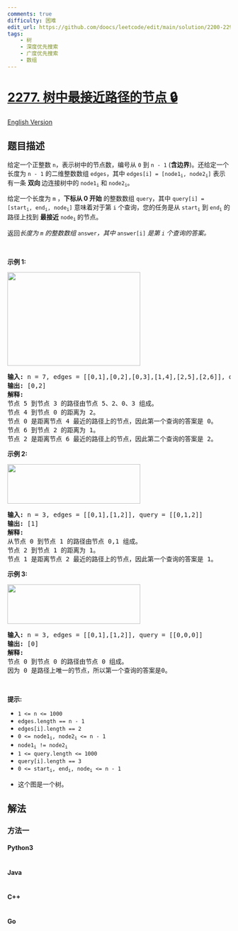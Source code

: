 ```yaml
---
comments: true
difficulty: 困难
edit_url: https://github.com/doocs/leetcode/edit/main/solution/2200-2299/2277.Closest%20Node%20to%20Path%20in%20Tree/README.md
tags:
    - 树
    - 深度优先搜索
    - 广度优先搜索
    - 数组
---
```


<!-- problem:start -->

# [2277. 树中最接近路径的节点 🔒](https://leetcode.cn/problems/closest-node-to-path-in-tree)

[English Version](/solution/2200-2299/2277.Closest%20Node%20to%20Path%20in%20Tree/README_EN.md)

## 题目描述

<!-- description:start -->

<p>给定一个正整数 <code>n</code>，表示树中的节点数，编号从 <code>0</code> 到 <code>n - 1</code> (<strong>含边界</strong>)。还给定一个长度为 <code>n - 1</code> 的二维整数数组 <code>edges</code>，其中&nbsp;<code>edges[i] = [node1<sub>i</sub>, node2<sub>i</sub>]</code> 表示有一条&nbsp;<strong>双向&nbsp;</strong>边连接树中的 <code>node1<sub>i</sub></code> 和 <code>node2<sub>i</sub></code>。</p>

<p>给定一个长度为 <code>m</code>&nbsp;，<strong>下标从 0 开始</strong>&nbsp;的整数数组 <code>query</code>，其中 <code>query[i] = [start<sub>i</sub>, end<sub>i</sub>, node<sub>i</sub>]</code>&nbsp;意味着对于第 <code>i</code> 个查询，您的任务是从 <code>start<sub>i</sub></code> 到 <code>end<sub>i</sub></code> 的路径上找到&nbsp;<strong>最接近</strong> <code>node<sub>i</sub></code><sub>&nbsp;</sub>的节点。</p>

<p>返回<em>长度为 <code>m</code> 的整数数组 </em><code>answer</code><em>，其中 </em><code>answer[i]</code>&nbsp;<em>是第 <code>i</code> 个查询的答案。</em></p>

<p>&nbsp;</p>

<p><strong class="example">示例 1:</strong></p>
<img src="https://fastly.jsdelivr.net/gh/doocs/leetcode@main/solution/2200-2299/2277.Closest%20Node%20to%20Path%20in%20Tree/images/image-20220514132158-1.png" style="width: 300px; height: 211px;" />
<pre>
<strong>输入:</strong> n = 7, edges = [[0,1],[0,2],[0,3],[1,4],[2,5],[2,6]], query = [[5,3,4],[5,3,6]]
<strong>输出:</strong> [0,2]
<strong>解释:</strong>
节点 5 到节点 3 的路径由节点 5、2、0、3 组成。
节点 4 到节点 0 的距离为 2。
节点 0 是距离节点 4 最近的路径上的节点，因此第一个查询的答案是 0。
节点 6 到节点 2 的距离为 1。
节点 2 是距离节点 6 最近的路径上的节点，因此第二个查询的答案是 2。
</pre>

<p><strong class="example">示例 2:</strong></p>
<img src="https://fastly.jsdelivr.net/gh/doocs/leetcode@main/solution/2200-2299/2277.Closest%20Node%20to%20Path%20in%20Tree/images/image-20220514132318-2.png" style="width: 300px; height: 89px;" />
<pre>
<strong>输入:</strong> n = 3, edges = [[0,1],[1,2]], query = [[0,1,2]]
<strong>输出:</strong> [1]
<strong>解释:</strong>
从节点 0 到节点 1 的路径由节点 0,1 组成。
节点 2 到节点 1 的距离为 1。
节点 1 是距离节点 2 最近的路径上的节点，因此第一个查询的答案是 1。
</pre>

<p><strong class="example">示例 3:</strong></p>
<img src="https://fastly.jsdelivr.net/gh/doocs/leetcode@main/solution/2200-2299/2277.Closest%20Node%20to%20Path%20in%20Tree/images/image-20220514132333-3.png" style="width: 300px; height: 89px;" />
<pre>
<strong>输入:</strong> n = 3, edges = [[0,1],[1,2]], query = [[0,0,0]]
<strong>输出:</strong> [0]
<strong>解释:</strong>
节点 0 到节点 0 的路径由节点 0 组成。
因为 0 是路径上唯一的节点，所以第一个查询的答案是0。</pre>

<p>&nbsp;</p>

<p><strong>提示:</strong></p>

<ul>
	<li><code>1 &lt;= n &lt;= 1000</code></li>
	<li><code>edges.length == n - 1</code></li>
	<li><code>edges[i].length == 2</code></li>
	<li><code>0 &lt;= node1<sub>i</sub>, node2<sub>i</sub> &lt;= n - 1</code></li>
	<li><code>node1<sub>i</sub> != node2<sub>i</sub></code></li>
	<li><code>1 &lt;= query.length &lt;= 1000</code></li>
	<li><code>query[i].length == 3</code></li>
	<li><code>0 &lt;= start<sub>i</sub>, end<sub>i</sub>, node<sub>i</sub> &lt;= n - 1</code></li>
	<li>
	<p data-group="1-1">这个图是一个树。</p>
	</li>
</ul>

<!-- description:end -->

## 解法

<!-- solution:start -->

### 方法一

<!-- tabs:start -->

#### Python3

```python

```

#### Java

```java

```

#### C++

```cpp

```

#### Go

```go

```

<!-- tabs:end -->

<!-- solution:end -->

<!-- problem:end -->
